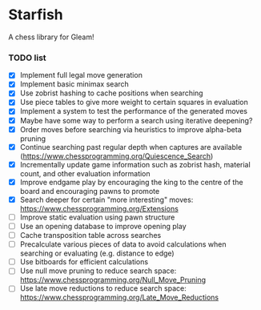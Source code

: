 # Starfish

A chess library for Gleam!

### TODO list
- [x] Implement full legal move generation
- [x] Implement basic minimax search
- [x] Use zobrist hashing to cache positions when searching
- [x] Use piece tables to give more weight to certain squares in evaluation
- [x] Implement a system to test the performance of the generated moves
- [x] Maybe have some way to perform a search using iterative deepening?
- [x] Order moves before searching via heuristics to improve alpha-beta pruning
- [x] Continue searching past regular depth when captures are available (https://www.chessprogramming.org/Quiescence_Search)
- [x] Incrementally update game information such as zobrist hash, material count, and other evaluation information
- [x] Improve endgame play by encouraging the king to the centre of the board and encouraging pawns to promote
- [x] Search deeper for certain "more interesting" moves: https://www.chessprogramming.org/Extensions
- [ ] Improve static evaluation using pawn structure
- [ ] Use an opening database to improve opening play
- [ ] Cache transposition table across searches
- [ ] Precalculate various pieces of data to avoid calculations when searching or evaluating (e.g. distance to edge)
- [ ] Use bitboards for efficient calculations
- [ ] Use null move pruning to reduce search space: https://www.chessprogramming.org/Null_Move_Pruning
- [ ] Use late move reductions to reduce search space: https://www.chessprogramming.org/Late_Move_Reductions

